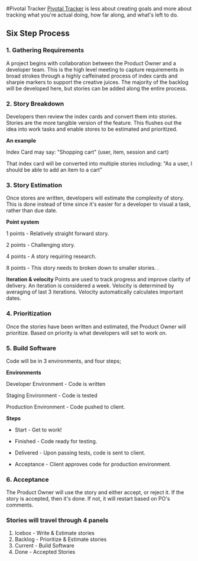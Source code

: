 #Pivotal Tracker
[Pivotal Tracker](https://www.pivotaltracker.com) is less about creating goals and more about tracking what you're actual doing, how far along, and what's left to do.

## Six Step Process

### 1. Gathering Requirements 
A project begins with collaboration between the Product Owner and a developer team. This is the high level meeting to capture requirements in broad strokes through a highly caffeinated process of index cards and sharpie markers to support the creative juices. The majority of the backlog will be developed here, but stories can be added along the entire process. 

### 2. Story Breakdown
Developers then review the index cards and convert them into stories. Stories are the more tangible version of the feature. This flushes out the idea into work tasks and enable stores to be estimated and prioritized.

**An example**

Index Card may say: "Shopping cart" (user, item, session and cart)

That index card will be converted into multiple stories including: 
"As a user, I should be able to add an item to a cart"

### 3. Story Estimation
Once stores are written, developers will estimate the complexity of story. This is done instead of time since it's easier for a developer to visual a task, rather than due date.

**Point system**

1 points - Relatively straight forward story.

2 points - Challenging story.

4 points - A story requiring research.

8 points - This story needs to broken down to smaller stories. .

**Iteration & velocity**
Points are used to track progress and improve clarity of delivery. An iteration is considered a week.
Velocity is determined by averaging of last 3 iterations. Velocity automatically calculates important dates.

### 4. Prioritization
Once the stories have been written and estimated, the Product Owner will prioritize. 
Based on priority is what developers will set to work on.

### 5. Build Software
Code will be in 3 environments, and four steps;

**Environments**

Developer Environment - Code is written

Staging Environment - Code is tested

Production Environment - Code pushed to client.

**Steps**

- Start - Get to work!

- Finished - Code ready for testing.

- Delivered - Upon passing tests, code is sent to client.

- Acceptance - Client approves code for production environment.

### 6. Acceptance
The Product Owner will use the story and either accept, or reject it. If the story is accepted, then it's done. If not, it will restart based on PO's comments.

### Stories will travel through 4 panels
1. Icebox - Write & Estimate stories
2. Backlog - Prioritize & Estimate stories
3. Current - Build Software
4. Done - Accepted Stories

